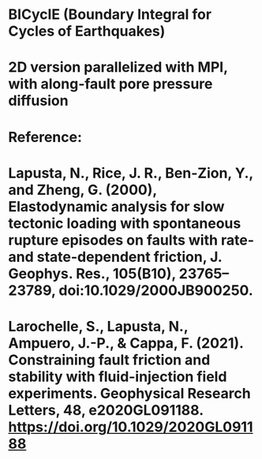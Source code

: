 # BICyclE (Boundary Integral for Cycles of Earthquakes)
# 2D version parallelized with MPI, with along-fault pore pressure diffusion
# 
# Reference:
# Lapusta, N., Rice, J. R., Ben-Zion, Y., and Zheng, G. (2000), Elastodynamic analysis for slow tectonic loading with spontaneous rupture episodes on faults with rate- and state-dependent friction, J. Geophys. Res., 105(B10), 23765–23789, doi:10.1029/2000JB900250.
#
# Larochelle, S., Lapusta, N., Ampuero, J.-P., & Cappa, F. (2021). Constraining fault friction and stability with fluid-injection field experiments. Geophysical Research Letters, 48, e2020GL091188. https://doi.org/10.1029/2020GL091188
